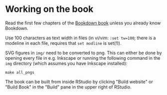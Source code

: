 # Working on the book

Read the first few chapters of the [Bookdown book](https://bookdown.org/yihui/bookdown/) unless 
you already know Bookdown.

Use 100 characters as text width in files (in vi/vim: `:set tw=100`; there is a modeline in each file, 
requires that `set modline` is set(!)).

SVG figures in `img/` need to be converted to png. This can either be done by opening every file in
e.g. Inkscape or running the following command in the `img` directory (which assumes you have
Inkscape installed):

```
make all_pngs
```

The book can be built from inside RStudio by clicking "Build website" or "Build Book" in the "Build" 
pane in the upper right of RStudio.

